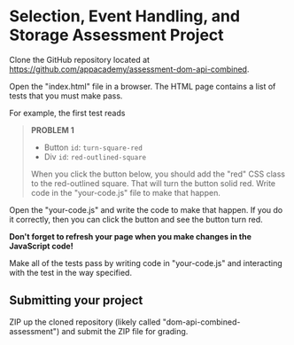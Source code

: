 # Selection, Event Handling, and Storage Assessment Project

Clone the GitHub repository located at
https://github.com/appacademy/assessment-dom-api-combined.

Open the "index.html" file in a browser. The HTML page contains a list of tests
that you must make pass.

For example, the first test reads

> **PROBLEM 1**
> * Button `id`: `turn-square-red`
> * Div `id`: `red-outlined-square`
>
> When you click the button below, you should add the "red" CSS class to the
> red-outlined square. That will turn the button solid red. Write code in the
> "your-code.js" file to make that happen.

Open the "your-code.js" and write the code to make that happen. If you do it
correctly, then you can click the button and see the button turn red.

**Don't forget to refresh your page when you make changes in the JavaScript code!**

Make all of the tests pass by writing code in "your-code.js" and interacting
with the test in the way specified.

## Submitting your project

ZIP up the cloned repository (likely called "dom-api-combined-assessment") and
submit the ZIP file for grading.
